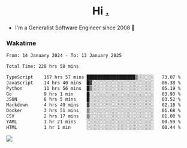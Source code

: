 <h1 align="center">Hi <a href="https://www.hackerrank.com/erasmosaraujo">.</a></h1>
 
- I'm a Generalist Software Engineer  since 2008 🚀
<!--  
<p align="left">
  <a href="https://github.com/erasmosoares/github-readme-stats">
    <img
      align="center"
      src="https://github-readme-stats.vercel.app/api/top-langs/?username=erasmosoares&theme=radical&layout=compact"
    />
  </a>
  <a href="https://github.com/erasmosoares/github-readme-stats">
    [![Harlok's WakaTime stats](https://github-readme-stats.vercel.app/api/wakatime?username=ffflabs)](https://github.com/anuraghazra/github-readme-stats)
  </a>
</p>

<!--
 ### Repo 
 
<p align="left">
 <a href="https://github.com/erasmosoares/github-readme-stats">
    <img
      align="center"
      height="165"
      src="https://github-readme-stats.vercel.app/api/pin?username=erasmosoares&repo=sample-node&title_color=fff&icon_color=f9f9f9&text_color=9f9f9f&bg_color=151515"
    />
  </a>
  <a href="https://github.com/erasmosoares/github-readme-stats">
    <img
      align="center"
      height="165"
      src="https://github-readme-stats.vercel.app/api/pin?username=erasmosoares&repo=sample-node&title_color=fff&icon_color=f9f9f9&text_color=9f9f9f&bg_color=151515"
    />
  </a>
</p>
-->

 ### Wakatime 

<!--START_SECTION:waka-->

```txt
From: 14 January 2024 - To: 13 January 2025

Total Time: 228 hrs 58 mins

TypeScript    167 hrs 57 mins ██████████████████▒░░░░░░   73.07 %
JavaScript    14 hrs 40 mins  █▓░░░░░░░░░░░░░░░░░░░░░░░   06.38 %
Python        11 hrs 56 mins  █▒░░░░░░░░░░░░░░░░░░░░░░░   05.19 %
Go            9 hrs 1 min     █░░░░░░░░░░░░░░░░░░░░░░░░   03.93 %
JSON          8 hrs 5 mins    █░░░░░░░░░░░░░░░░░░░░░░░░   03.52 %
Markdown      4 hrs 49 mins   ▓░░░░░░░░░░░░░░░░░░░░░░░░   02.10 %
Docker        3 hrs 51 mins   ▒░░░░░░░░░░░░░░░░░░░░░░░░   01.68 %
CSV           2 hrs 17 mins   ▒░░░░░░░░░░░░░░░░░░░░░░░░   01.00 %
YAML          1 hr 21 mins    ░░░░░░░░░░░░░░░░░░░░░░░░░   00.59 %
HTML          1 hr 1 min      ░░░░░░░░░░░░░░░░░░░░░░░░░   00.44 %
```

<!--END_SECTION:waka-->

![](https://komarev.com/ghpvc/?username=erasmosoares&color=brightgreen)
